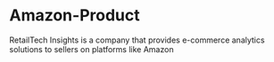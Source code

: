 # Amazon-Product
RetailTech Insights is a company that provides e-commerce analytics solutions to sellers on platforms like Amazon
